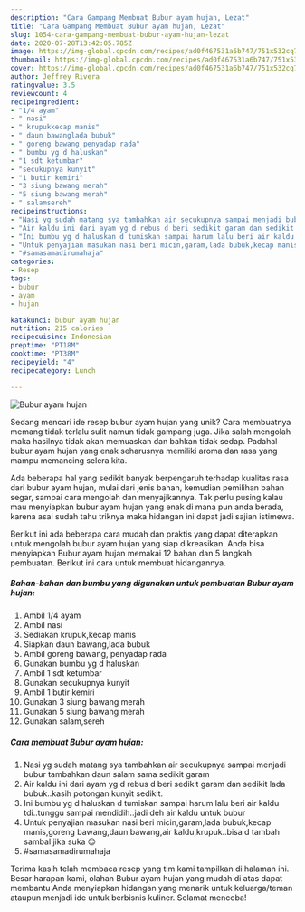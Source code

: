 ```yaml
---
description: "Cara Gampang Membuat Bubur ayam hujan, Lezat"
title: "Cara Gampang Membuat Bubur ayam hujan, Lezat"
slug: 1054-cara-gampang-membuat-bubur-ayam-hujan-lezat
date: 2020-07-28T13:42:05.785Z
image: https://img-global.cpcdn.com/recipes/ad0f467531a6b747/751x532cq70/bubur-ayam-hujan-foto-resep-utama.jpg
thumbnail: https://img-global.cpcdn.com/recipes/ad0f467531a6b747/751x532cq70/bubur-ayam-hujan-foto-resep-utama.jpg
cover: https://img-global.cpcdn.com/recipes/ad0f467531a6b747/751x532cq70/bubur-ayam-hujan-foto-resep-utama.jpg
author: Jeffrey Rivera
ratingvalue: 3.5
reviewcount: 4
recipeingredient:
- "1/4 ayam"
- " nasi"
- " krupukkecap manis"
- " daun bawanglada bubuk"
- " goreng bawang penyadap rada"
- " bumbu yg d haluskan"
- "1 sdt ketumbar"
- "secukupnya kunyit"
- "1 butir kemiri"
- "3 siung bawang merah"
- "5 siung bawang merah"
- " salamsereh"
recipeinstructions:
- "Nasi yg sudah matang sya tambahkan air secukupnya sampai menjadi bubur tambahkan daun salam sama sedikit garam"
- "Air kaldu ini dari ayam yg d rebus d beri sedikit garam dan sedikit lada bubuk..kasih potongan kunyit sedikit."
- "Ini bumbu yg d haluskan d tumiskan sampai harum lalu beri air kaldu tdi..tunggu sampai mendidih..jadi deh air kaldu untuk bubur"
- "Untuk penyajian masukan nasi beri micin,garam,lada bubuk,kecap manis,goreng bawang,daun bawang,air kaldu,krupuk..bisa d tambah sambal jika suka 😌"
- "#samasamadirumahaja"
categories:
- Resep
tags:
- bubur
- ayam
- hujan

katakunci: bubur ayam hujan 
nutrition: 215 calories
recipecuisine: Indonesian
preptime: "PT18M"
cooktime: "PT38M"
recipeyield: "4"
recipecategory: Lunch

---
```



![Bubur ayam hujan](https://img-global.cpcdn.com/recipes/ad0f467531a6b747/751x532cq70/bubur-ayam-hujan-foto-resep-utama.jpg)

Sedang mencari ide resep bubur ayam hujan yang unik? Cara membuatnya memang tidak terlalu sulit namun tidak gampang juga. Jika salah mengolah maka hasilnya tidak akan memuaskan dan bahkan tidak sedap. Padahal bubur ayam hujan yang enak seharusnya memiliki aroma dan rasa yang mampu memancing selera kita.

Ada beberapa hal yang sedikit banyak berpengaruh terhadap kualitas rasa dari bubur ayam hujan, mulai dari jenis bahan, kemudian pemilihan bahan segar, sampai cara mengolah dan menyajikannya. Tak perlu pusing kalau mau menyiapkan bubur ayam hujan yang enak di mana pun anda berada, karena asal sudah tahu triknya maka hidangan ini dapat jadi sajian istimewa.




Berikut ini ada beberapa cara mudah dan praktis yang dapat diterapkan untuk mengolah bubur ayam hujan yang siap dikreasikan. Anda bisa menyiapkan Bubur ayam hujan memakai 12 bahan dan 5 langkah pembuatan. Berikut ini cara untuk membuat hidangannya.

<!--inarticleads1-->

##### Bahan-bahan dan bumbu yang digunakan untuk pembuatan Bubur ayam hujan:

1. Ambil 1/4 ayam
1. Ambil  nasi
1. Sediakan  krupuk,kecap manis
1. Siapkan  daun bawang,lada bubuk
1. Ambil  goreng bawang, penyadap rada
1. Gunakan  bumbu yg d haluskan
1. Ambil 1 sdt ketumbar
1. Gunakan secukupnya kunyit
1. Ambil 1 butir kemiri
1. Gunakan 3 siung bawang merah
1. Gunakan 5 siung bawang merah
1. Gunakan  salam,sereh




<!--inarticleads2-->

##### Cara membuat Bubur ayam hujan:

1. Nasi yg sudah matang sya tambahkan air secukupnya sampai menjadi bubur tambahkan daun salam sama sedikit garam
1. Air kaldu ini dari ayam yg d rebus d beri sedikit garam dan sedikit lada bubuk..kasih potongan kunyit sedikit.
1. Ini bumbu yg d haluskan d tumiskan sampai harum lalu beri air kaldu tdi..tunggu sampai mendidih..jadi deh air kaldu untuk bubur
1. Untuk penyajian masukan nasi beri micin,garam,lada bubuk,kecap manis,goreng bawang,daun bawang,air kaldu,krupuk..bisa d tambah sambal jika suka 😌
1. #samasamadirumahaja




Terima kasih telah membaca resep yang tim kami tampilkan di halaman ini. Besar harapan kami, olahan Bubur ayam hujan yang mudah di atas dapat membantu Anda menyiapkan hidangan yang menarik untuk keluarga/teman ataupun menjadi ide untuk berbisnis kuliner. Selamat mencoba!
